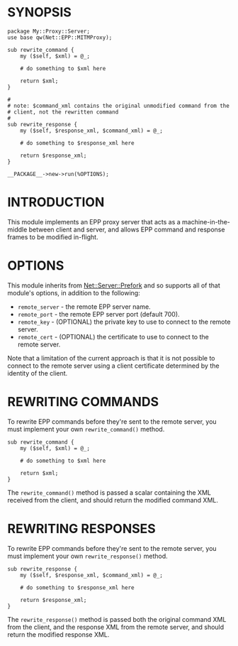 # SYNOPSIS

    package My::Proxy::Server;
    use base qw(Net::EPP::MITMProxy);

    sub rewrite_command {
        my ($self, $xml) = @_;

        # do something to $xml here

        return $xml;
    }

    #
    # note: $command_xml contains the original unmodified command from the
    # client, not the rewritten command
    #
    sub rewrite_response {
        my ($self, $response_xml, $command_xml) = @_;

        # do something to $response_xml here

        return $response_xml;
    }

    __PACKAGE__->new->run(%OPTIONS);

# INTRODUCTION

This module implements an EPP proxy server that acts as a machine-in-the-middle
between client and server, and allows EPP command and response frames to be
modified in-flight.

# OPTIONS

This module inherits from [Net::Server::Prefork](https://metacpan.org/pod/Net%3A%3AServer%3A%3APrefork) and so supports all of that
module's options, in addition to the following:

- `remote_server` - the remote EPP server name.
- `remote_port` - the remote EPP server port (default 700).
- `remote_key` - (OPTIONAL) the private key to use to connect to the
remote server.
- `remote_cert` - (OPTIONAL) the certificate to use to connect to the
remote server.

Note that a limitation of the current approach is that it is not possible to
connect to the remote server using a client certificate determined by the
identity of the client.

# REWRITING COMMANDS

To rewrite EPP commands before they're sent to the remote server, you must
implement your own `rewrite_command()` method.

    sub rewrite_command {
        my ($self, $xml) = @_;

        # do something to $xml here

        return $xml;
    }

The `rewrite_command()` method is passed a scalar containing the XML received
from the client, and should return the modified command XML.

# REWRITING RESPONSES

To rewrite EPP commands before they're sent to the remote server, you must
implement your own `rewrite_response()` method.

    sub rewrite_response {
        my ($self, $response_xml, $command_xml) = @_;

        # do something to $response_xml here

        return $response_xml;
    }

The `rewrite_response()` method is passed both the original command XML from the
client, and the response XML from the remote server, and should return the
modified response XML.

